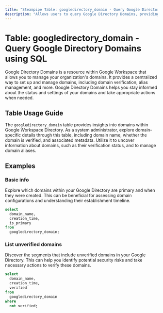 ```yaml
---
title: "Steampipe Table: googledirectory_domain - Query Google Directory Domains using SQL"
description: "Allows users to query Google Directory Domains, providing detailed information about the domain and its associated settings and configurations."
---
```


# Table: googledirectory_domain - Query Google Directory Domains using SQL

Google Directory Domains is a resource within Google Workspace that allows you to manage your organization's domains. It provides a centralized way to set up and manage domains, including domain verification, alias management, and more. Google Directory Domains helps you stay informed about the status and settings of your domains and take appropriate actions when needed.

## Table Usage Guide

The `googledirectory_domain` table provides insights into domains within Google Workspace Directory. As a system administrator, explore domain-specific details through this table, including domain name, whether the domain is verified, and associated metadata. Utilize it to uncover information about domains, such as their verification status, and to manage domain aliases.

## Examples

### Basic info
Explore which domains within your Google Directory are primary and when they were created. This can be beneficial for assessing domain configurations and understanding their establishment timeline.

```sql
select
  domain_name,
  creation_time,
  is_primary
from
  googledirectory_domain;
```

### List unverified domains
Discover the segments that include unverified domains in your Google Directory. This can help you identify potential security risks and take necessary actions to verify these domains.

```sql
select
  domain_name,
  creation_time,
  verified
from
  googledirectory_domain
where
  not verified;
```